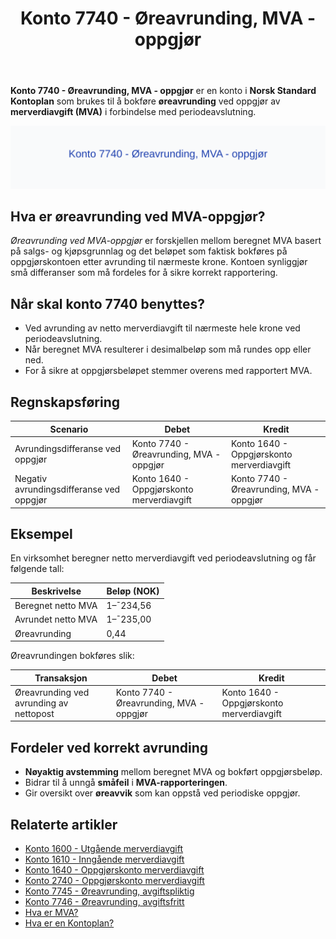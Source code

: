 ﻿---
title: "Konto 7740 - Øreavrunding, MVA - oppgjør"
meta_title: "7740-oreavrunding-mva-oppgjor"
meta_description: '**Konto 7740 - Øreavrunding, MVA - oppgjør** er en konto i **Norsk Standard Kontoplan** som brukes til å bokføre **øreavrunding** ved oppgjør av **merverd...'
slug: 7740-oreavrunding-mva-oppgjor
type: blog
layout: pages/single
---

**Konto 7740 - Øreavrunding, MVA - oppgjør** er en konto i **Norsk Standard Kontoplan** som brukes til å bokføre **øreavrunding** ved oppgjør av **merverdiavgift (MVA)** i forbindelse med periodeavslutning.

![Illustrasjon av konto 7740 Øreavrunding, MVA - oppgjør](7740-oreavrunding-mva-oppgjor-image.svg)

## Hva er øreavrunding ved MVA-oppgjør?

*Øreavrunding ved MVA-oppgjør* er forskjellen mellom beregnet MVA basert på salgs- og kjøpsgrunnlag og det beløpet som faktisk bokføres på oppgjørskontoen etter avrunding til nærmeste krone. Kontoen synliggjør små differanser som må fordeles for å sikre korrekt rapportering.

## Når skal konto 7740 benyttes?

* Ved avrunding av netto merverdiavgift til nærmeste hele krone ved periodeavslutning.
* Når beregnet MVA resulterer i desimalbeløp som må rundes opp eller ned.
* For å sikre at oppgjørsbeløpet stemmer overens med rapportert MVA.

## Regnskapsføring

| Scenario                             | Debet                                   | Kredit                                   |
|--------------------------------------|-----------------------------------------|------------------------------------------|
| Avrundingsdifferanse ved oppgjør     | Konto 7740 - Øreavrunding, MVA - oppgjør | Konto 1640 - Oppgjørskonto merverdiavgift |
| Negativ avrundingsdifferanse ved oppgjør | Konto 1640 - Oppgjørskonto merverdiavgift | Konto 7740 - Øreavrunding, MVA - oppgjør |

## Eksempel

En virksomhet beregner netto merverdiavgift ved periodeavslutning og får følgende tall:

| Beskrivelse                 | Beløp (NOK) |
|-----------------------------|-------------|
| Beregnet netto MVA          | 1–¯234,56    |
| Avrundet netto MVA          | 1–¯235,00    |
| Øreavrunding                | 0,44        |

Øreavrundingen bokføres slik:

| Transaksjon                                  | Debet                                   | Kredit                                   |
|----------------------------------------------|-----------------------------------------|------------------------------------------|
| Øreavrunding ved avrunding av nettopost     | Konto 7740 - Øreavrunding, MVA - oppgjør | Konto 1640 - Oppgjørskonto merverdiavgift |

## Fordeler ved korrekt avrunding

* **Nøyaktig avstemming** mellom beregnet MVA og bokført oppgjørsbeløp.
* Bidrar til å unngå **småfeil** i **MVA-rapporteringen**.
* Gir oversikt over **øreavvik** som kan oppstå ved periodiske oppgjør.

## Relaterte artikler

* [Konto 1600 - Utgående merverdiavgift](/blogs/kontoplan/1600-utgaende-merverdiavgift "Konto 1600 - Utgående merverdiavgift")
* [Konto 1610 - Inngående merverdiavgift](/blogs/kontoplan/1610-inngaaende-merverdiavgift "Konto 1610 - Inngående merverdiavgift")
* [Konto 1640 - Oppgjørskonto merverdiavgift](/blogs/kontoplan/1640-oppgjorskonto-merverdiavgift "Konto 1640 - Oppgjørskonto merverdiavgift")
* [Konto 2740 - Oppgjørskonto merverdiavgift](/blogs/kontoplan/2740-oppgjorskonto-merverdiavgift "Konto 2740 - Oppgjørskonto merverdiavgift")
* [Konto 7745 - Øreavrunding, avgiftspliktig](/blogs/kontoplan/7745-oreavrunding-avgiftspliktig "Konto 7745 - Øreavrunding, avgiftspliktig")
* [Konto 7746 - Øreavrunding, avgiftsfritt](/blogs/kontoplan/7746-oreavrunding-avgiftsfritt "Konto 7746 - Øreavrunding, avgiftsfritt")
* [Hva er MVA?](/blogs/regnskap/hva-er-moms-mva "Hva er MVA? MVA-regnskapsføring og merverdiavgift")
* [Hva er en Kontoplan?](/blogs/regnskap/hva-er-kontoplan "Hva er en Kontoplan? Komplett Guide til Kontoplaner i Norsk Regnskap")






